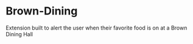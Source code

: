 # Brown-Dining
Extension built to alert the user when their favorite food is on at a Brown Dining Hall
